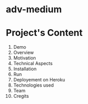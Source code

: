 # adv-medium
<h1>Project's Content</h1>
<ol>
<li>Demo</li>
<li>Overview</li>
<li>Motivation</li>
<li>Technical Aspects</li>    
<li>Installation</li>
<li>Run</li>
<li>Deployement on Heroku</li>
<li>Technologies used</li>
<li>Team</li>
<li>Cregits</li>
</ol>
